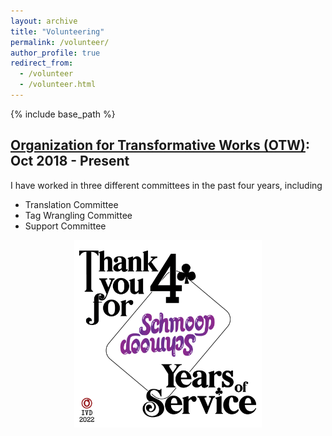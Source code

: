```yaml
---
layout: archive
title: "Volunteering"
permalink: /volunteer/
author_profile: true
redirect_from:
  - /volunteer
  - /volunteer.html
---
```


{% include base_path %}

[Organization for Transformative Works (OTW)](https://www.transformativeworks.org/): Oct 2018 - Present
------

I have worked in three different committees in the past four years, including
* Translation Committee
* Tag Wrangling Committee
* Support Committee

<p align="center">
<img src="https://github.com/jiantongliu/jiantongliu.github.io/blob/master/images/2022%20IVD%20-%204%20Years.png" width="300" />
</p>
